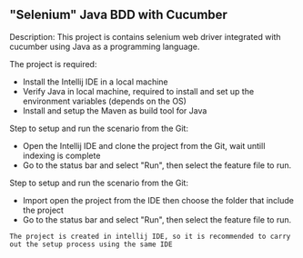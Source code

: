 ## "Selenium" Java BDD with Cucumber

Description:
This project is contains selenium web driver integrated with cucumber using Java as a programming language.

The project is required:
- Install the Intellij IDE in a local machine
- Verify Java in local machine, required to install and set up the environment variables (depends on the OS)
- Install and setup the Maven as build tool for Java


Step to setup and run the scenario from the Git:
- Open the Intellij IDE and clone the project from the Git, wait untill indexing is complete
- Go to the status bar and select "Run", then select the feature file to run.

Step to setup and run the scenario from the Git:
- Import open the project from the IDE then choose the folder that include the project
- Go to the status bar and select "Run", then select the feature file to run.

`The project is created in intellij IDE, so it is recommended to carry out the setup process using the same IDE`